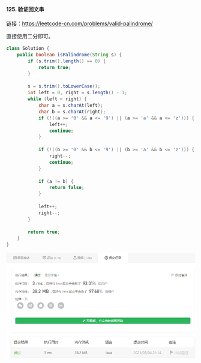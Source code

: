 #### 125. 验证回文串

链接：https://leetcode-cn.com/problems/valid-palindrome/

直接使用二分即可。

```java
class Solution {
    public boolean isPalindrome(String s) {
        if (s.trim().length() == 0) {
            return true;
        }

        s = s.trim().toLowerCase();
        int left = 0, right = s.length() - 1;
        while (left < right) {
            char a = s.charAt(left);
            char b = s.charAt(right);
            if (!((a >= '0' && a <= '9') || (a >= 'a' && a <= 'z'))) {
                left++;
                continue;
            }

            if (!((b >= '0' && b <= '9') || (b >= 'a' && b <= 'z'))) {
                right--;
                continue;
            }

            if (a != b) {
                return false;
            }

            left++;
            right--;
        }

        return true;
    }
}
```

![image-20210504211515940](125.验证回文串.assets/image-20210504211515940.png)

